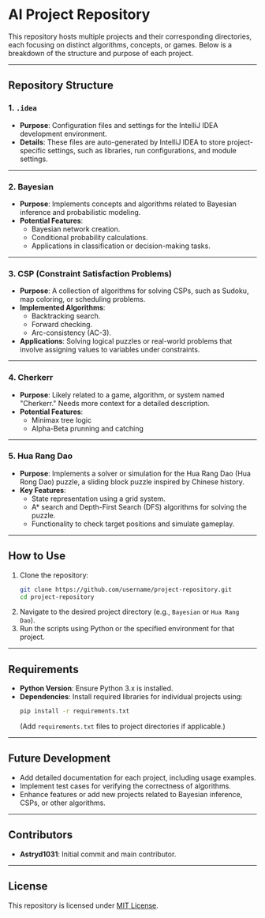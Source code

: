 # **AI Project Repository**

This repository hosts multiple projects and their corresponding directories, each focusing on distinct algorithms, concepts, or games. Below is a breakdown of the structure and purpose of each project.

---

## **Repository Structure**
### **1. `.idea`**
- **Purpose**: Configuration files and settings for the IntelliJ IDEA development environment.
- **Details**: These files are auto-generated by IntelliJ IDEA to store project-specific settings, such as libraries, run configurations, and module settings.

---

### **2. Bayesian**
- **Purpose**: Implements concepts and algorithms related to Bayesian inference and probabilistic modeling.
- **Potential Features**:
  - Bayesian network creation.
  - Conditional probability calculations.
  - Applications in classification or decision-making tasks.

---

### **3. CSP (Constraint Satisfaction Problems)**
- **Purpose**: A collection of algorithms for solving CSPs, such as Sudoku, map coloring, or scheduling problems.
- **Implemented Algorithms**:
  - Backtracking search.
  - Forward checking.
  - Arc-consistency (AC-3).
- **Applications**: Solving logical puzzles or real-world problems that involve assigning values to variables under constraints.

---

### **4. Cherkerr**
- **Purpose**: Likely related to a game, algorithm, or system named "Cherkerr." Needs more context for a detailed description.
- **Potential Features**:
  - Minimax tree logic
  - Alpha-Beta prunning and catching

---

### **5. Hua Rang Dao**
- **Purpose**: Implements a solver or simulation for the Hua Rang Dao (Hua Rong Dao) puzzle, a sliding block puzzle inspired by Chinese history.
- **Key Features**:
  - State representation using a grid system.
  - A* search and Depth-First Search (DFS) algorithms for solving the puzzle.
  - Functionality to check target positions and simulate gameplay.

---

## **How to Use**
1. Clone the repository:
   ```bash
   git clone https://github.com/username/project-repository.git
   cd project-repository
   ```
2. Navigate to the desired project directory (e.g., `Bayesian` or `Hua Rang Dao`).
3. Run the scripts using Python or the specified environment for that project.

---

## **Requirements**
- **Python Version**: Ensure Python 3.x is installed.
- **Dependencies**: Install required libraries for individual projects using:
  ```bash
  pip install -r requirements.txt
  ```
  (Add `requirements.txt` files to project directories if applicable.)

---

## **Future Development**
- Add detailed documentation for each project, including usage examples.
- Implement test cases for verifying the correctness of algorithms.
- Enhance features or add new projects related to Bayesian inference, CSPs, or other algorithms.

---

## **Contributors**
- **Astryd1031**: Initial commit and main contributor.

---

## **License**
This repository is licensed under [MIT License](LICENSE).
